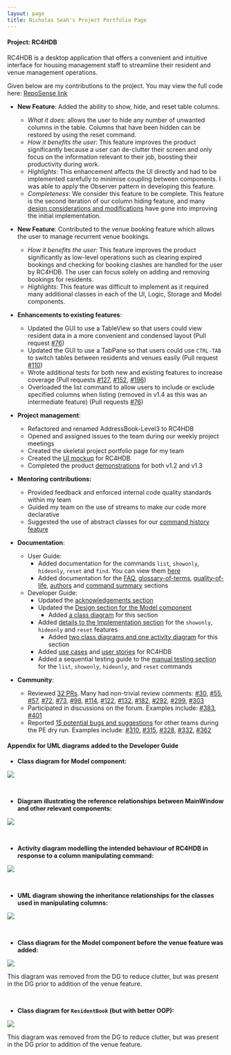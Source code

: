 ```yaml
---
layout: page
title: Nicholas Seah's Project Portfolio Page
---
```


#### Project: RC4HDB

RC4HDB is a desktop application that offers a convenient and intuitive interface for housing management staff to streamline their resident and venue management operations.

Given below are my contributions to the project. You may view the full code here: [RepoSense link](https://nus-cs2103-ay2223s1.github.io/tp-dashboard/?search=nseah21&breakdown=true)

* **New Feature**: Added the ability to show, hide, and reset table columns. 
    * *What it does*: allows the user to hide any number of unwanted columns in the table. Columns that have been hidden can be restored by using the reset command.
    * *How it benefits the user*: This feature improves the product significantly because a user can de-clutter their screen and only focus on the information relevant to their job, boosting their productivity during work.
    * *Highlights*: This enhancement affects the UI directly and had to be implemented carefully to minimise coupling between components. I was able to apply the Observer pattern in developing this feature.
    * *Completeness*: We consider this feature to be complete. This feature is the second iteration of our column hiding feature, and many [design considerations and modifications](https://ay2223s1-cs2103t-w12-3.github.io/tp/DeveloperGuide.html#manipulating-table-columns-using-showonly-and-hideonly) have gone into improving the initial implementation.
    
* **New Feature**: Contributed to the venue booking feature which allows the user to manage recurrent venue bookings.
    * *How it benefits the user*: This feature improves the product significantly as low-level operations such as clearing expired bookings and checking for booking clashes are handled for the user by RC4HDB. The user can focus solely on adding and removing bookings for residents.
    * *Highlights*: This feature was difficult to implement as it required many additional classes in each of the UI, Logic, Storage and Model components. 

* **Enhancements to existing features**:
    * Updated the GUI to use a TableView so that users could view resident data in a more convenient and condensed layout (Pull request [\#76](https://github.com/AY2223S1-CS2103T-W12-3/tp/pull/76))
    * Updated the GUI to use a TabPane so that users could use `CTRL-TAB` to switch tables between residents and venues easily (Pull request [\#110](https://github.com/AY2223S1-CS2103T-W12-3/tp/pull/110))
    * Wrote additional tests for both new and existing features to increase coverage (Pull requests [\#127](https://github.com/AY2223S1-CS2103T-W12-3/tp/pull/127), [\#152](https://github.com/AY2223S1-CS2103T-W12-3/tp/pull/152), [\#196](https://github.com/AY2223S1-CS2103T-W12-3/tp/pull/196))
    * Overloaded the list command to allow users to include or exclude specified columns when listing (removed in v1.4 as this was an intermediate feature) (Pull requests [\#76](https://github.com/AY2223S1-CS2103T-W12-3/tp/pull/76))

<div style="page-break-after: always;"></div>  

* **Project management**:
    * Refactored and renamed AddressBook-Level3 to RC4HDB
    * Opened and assigned issues to the team during our weekly project meetings
    * Created the skeletal project portfolio page for my team
    * Created the [UI mockup](https://drive.google.com/file/d/1W8m0SWCyVR849i6FcgitcHIZaWRen2Ip/view?usp=share_link) for RC4HDB
    * Completed the product [demonstrations](https://docs.google.com/presentation/d/1Rn9v81qwurx_IT_5V9oPZOge1VDZUPD1IxE3DUWkpYg/edit?usp=sharing) for both v1.2 and v1.3
    

* **Mentoring contributions:**
    * Provided feedback and enforced internal code quality standards within my team
    * Guided my team on the use of streams to make our code more declarative
    * Suggested the use of abstract classes for our [command history feature](https://github.com/AY2223S1-CS2103T-W12-3/tp/pull/122)


* **Documentation**:
    * User Guide:
        * Added documentation for the commands `list`, `showonly`, `hideonly`, `reset` and `find`. You can view them [here](https://ay2223s1-cs2103t-w12-3.github.io/tp/UserGuide.html#viewing-residents)
        * Added documentation for the [FAQ](https://ay2223s1-cs2103t-w12-3.github.io/tp/UserGuide.html#faq), [glossary-of-terms](https://ay2223s1-cs2103t-w12-3.github.io/tp/UserGuide.html#glossary-of-terms), [quality-of-life](https://ay2223s1-cs2103t-w12-3.github.io/tp/UserGuide.html#quality-of-life), [authors](https://ay2223s1-cs2103t-w12-3.github.io/tp/UserGuide.html#authors) and [command summary](https://nseah21.github.io/tp/UserGuide.html#command-summary) sections
    * Developer Guide:
        * Updated the [acknowledgements section](https://ay2223s1-cs2103t-w12-3.github.io/tp/DeveloperGuide.html#acknowledgements) 
        * Updated the [Design section for the Model component](https://ay2223s1-cs2103t-w12-3.github.io/tp/DeveloperGuide.html#model-component)
            * Added [a class diagram](#appendix-for-uml-diagrams-added-to-the-developer-guide) for this section
        * Added [details to the Implementation section](https://ay2223s1-cs2103t-w12-3.github.io/tp/DeveloperGuide.html#showhide-feature-for-resident-fields) for the `showonly`, `hideonly` and `reset` features
            * Added [two class diagrams and one activity diagram](#appendix-for-uml-diagrams-added-to-the-developer-guide) for this section
        * Added [use cases](https://ay2223s1-cs2103t-w12-3.github.io/tp/DeveloperGuide.html#use-cases) and [user stories](https://ay2223s1-cs2103t-w12-3.github.io/tp/DeveloperGuide.html#user-stories) for RC4HDB
        * Added a sequential testing guide to the [manual testing section](https://ay2223s1-cs2103t-w12-3.github.io/tp/DeveloperGuide.html#viewing-residents) for the `list`, `showonly`, `hideonly`, and `reset` commands
    

* **Community**:
    * Reviewed [32 PRs](https://github.com/AY2223S1-CS2103T-W12-3/tp/pulls?q=is%3Apr+reviewed-by%3Anseah21). Many had non-trivial review comments: [\#30](https://github.com/AY2223S1-CS2103T-W12-3/tp/pull/30), [\#55](https://github.com/AY2223S1-CS2103T-W12-3/tp/pull/55), [\#57](https://github.com/AY2223S1-CS2103T-W12-3/tp/pull/57), [\#72](https://github.com/AY2223S1-CS2103T-W12-3/tp/pull/72), [\#73](https://github.com/AY2223S1-CS2103T-W12-3/tp/pull/73), [\#98](https://github.com/AY2223S1-CS2103T-W12-3/tp/pull/98), [\#114](https://github.com/AY2223S1-CS2103T-W12-3/tp/pull/114), [\#122](https://github.com/AY2223S1-CS2103T-W12-3/tp/pull/122), [\#132](https://github.com/AY2223S1-CS2103T-W12-3/tp/pull/132), [\#182](https://github.com/AY2223S1-CS2103T-W12-3/tp/pull/182), [\#292](https://github.com/AY2223S1-CS2103T-W12-3/tp/pull/292), [\#299](https://github.com/AY2223S1-CS2103T-W12-3/tp/pull/299), [\#303](https://github.com/AY2223S1-CS2103T-W12-3/tp/pull/303) 
    * Participated in discussions on the forum. Examples include: [\#383](https://github.com/nus-cs2103-AY2223S1/forum/issues/383), [\#401](https://github.com/nus-cs2103-AY2223S1/forum/issues/401)
    * Reported [15 potential bugs and suggestions](https://github.com/nseah21/ped/issues) for other teams during the PE dry run. Examples include: [\#310](https://github.com/AY2223S1-CS2103T-T12-4/tp/issues/310), [\#315](https://github.com/AY2223S1-CS2103T-T12-4/tp/issues/315), [\#328](https://github.com/AY2223S1-CS2103T-T12-4/tp/issues/328), [\#332](https://github.com/AY2223S1-CS2103T-T12-4/tp/issues/332), [\#362](https://github.com/AY2223S1-CS2103T-T12-4/tp/issues/362)

<div style="page-break-after: always;"></div>

#### Appendix for UML diagrams added to the Developer Guide

* **Class diagram for Model component:**

![](../images/ModelClassDiagram.png)

<br>

* **Diagram illustrating the reference relationships between MainWindow and other relevant components:**

![](../images/MainWindowRelationships.png)

<br>

* **Activity diagram modelling the intended behaviour of RC4HDB in response to a column manipulating command:**

![](../images/ManipulatingColumnsActivityDiagram.png)

<br>

* **UML diagram showing the inheritance relationships for the classes used in manipulating columns:**

![](../images/AbstractClassesForShowHideFeature.png)

<br>

<div style="page-break-after: always;"></div>

* **Class diagram for the Model component before the venue feature was added:**

![](../images/ModelClassDiagramWithoutVenueBooking.png)

This diagram was removed from the DG to reduce clutter, but was present in the DG prior to addition of the venue feature.

<br>

* **Class diagram for `ResidentBook` (but with better OOP):**

![](../images/BetterModelClassDiagram.png)

This diagram was removed from the DG to reduce clutter, but was present in the DG prior to addition of the venue feature.

<br>
